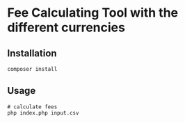 # Fee Calculating Tool with the different currencies


## Installation

```bash
composer install
```

## Usage

```phpt
# calculate fees
php index.php input.csv
